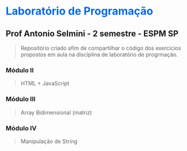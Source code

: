 # <font color="#0969DA">Laboratório de Programação</font>
 
## Prof Antonio Selmini - 2 semestre - ESPM SP

>Repositório criado afim de compartilhar o código dos exercícios propostos em aula na disciplina de laboratório de progrmação.

### Módulo II

>HTML + JavaScript

### Módulo III

>Array Bidimensional (matriz)

### Módulo IV

>Manipulação de String
